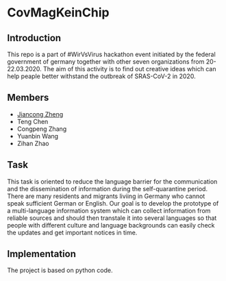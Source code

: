 # CovMagKeinChip
## Introduction
This repo is a part of #WirVsVirus hackathon event initiated by the federal government of germany together with other seven organizations from 20-22.03.2020.
The aim of this activity is to find out creative ideas which can help peaple better withstand the outbreak of SRAS-CoV-2 in 2020.
## Members
- [Jiancong Zheng](jiancong.zheng@outlook.com)
- Teng Chen
- Congpeng Zhang
- Yuanbin Wang
- Zihan Zhao
## Task
This task is oriented to reduce the language barrier for the communication and the dissemination of information during the self-quarantine period. There are many residents and migrants liviing in Germany who cannot speak sufficient German or English. Our goal is to develop the prototype of a multi-language information system which can collect information from reliable sources and should then transtale it into several languages so that people with different culture and language backgrounds can easily check the updates and get important notices in time.
## Implementation
The project is based on python code.
